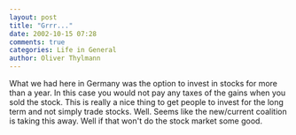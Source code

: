 ```yaml
---
layout: post
title: "Grrr..."
date: 2002-10-15 07:28
comments: true
categories: Life in General
author: Oliver Thylmann
---
```



What we had here in Germany was the option to invest in stocks for more than a year. In this case you would not pay any taxes of the gains when you sold the stock. This is really a nice thing to get people to invest for the long term and not simply trade stocks. Well. Seems like the new/current coalition is taking this away. Well if that won't do the stock market some good.


